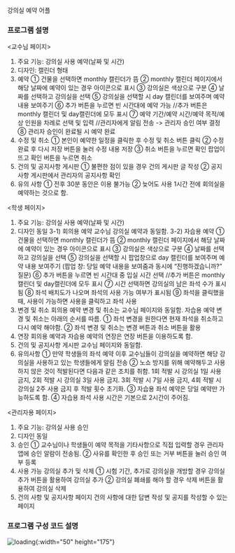 강의실 예약 어플


<h3>프로그램 설명</h3>

<교수님 페이지>
1) 주요 기능: 강의실 사용 예약(날짜 및 시간)
2) 디자인: 캘린더 형태
3) 예약
	① 건물을 선택하면 monthly 캘린더가 뜸
	② monthly 캘린더 페이지에서 해당 날짜에 예약이 있는 경우 아이콘으로 표시
	③ 강의실은 색상으로 구분
	④ 날짜를 선택하고 강의실을 선택
	⑤ 강의실을 선택할 시 day 캘린더를 보여주며 예약 내용 보여주기
⑥ 추가 버튼을 누르면 빈 시간대에 예약 가능
//추가 버튼은 monthly 캘린더 및 day캘린더에 모두 표시
	⑦ 예약 기간/예약 시간/예약 목적/예상 인원을 차례로 선택 및 입력
		//관리자에게 알림 전송 -> 관리자 승인 여부 결정
	⑧ 관리자 승인이 완료될 시 예약 완료
4) 수정 및 취소
	① 본인이 예약한 일정을 클릭한 후 수정 및 취소 버튼 클릭
	② 수정 완료 후 다시 저장 버튼을 눌러 수정 내용 저장
	③ 취소 버튼을 누르면 확인 팝업이 뜨고 확인 버튼을 누르면 취소
5) 건의 및 공지사항 게시판
	① 불편한 점이 있을 경우 건의 게시판 글 작성
	② 공지사항 게시판에서 관리자의 공지사항 확인
6) 유의 사항
	① 전후 30분 동안은 이용 불가능
	② 늦어도 사용 1시간 전에 회의실을 예약하는 것으로 함.

<학생 페이지>
1) 주요 기능: 강의실 사용 예약(날짜 및 시간)
2) 디자인 동일
3-1) 회의용 예약
	교수님 강의실 예약과 동일함.
3-2) 자습용 예약
	① 건물을 선택하면 monthly 캘린더가 뜸
	② monthly 캘린더 페이지에서 해당 날짜에 예약이 있는 경우 아이콘으로 표시
	③ 강의실은 색상으로 구분
	④ 날짜를 선택하고 강의실을 선택
	⑤ 강의실을 선택할 시 팝업창으로 day 캘린더를 보여주며 예약 내용 보여주기
	    (팝업 창: 당일 예약 내용을 보여줌과 동시에 “진행하겠습니까?” 질문)
⑥ 추가 버튼을 누르면 빈 시간대 중 입실 시간 선택
//추가 버튼은 monthly 캘린더 및 day캘린더에 모두 표시
	⑦ 시간 선택하면 강의실의 남은 좌석 수가 표시됨
	⑧ 좌석 배치도가 나오며 좌석의 사용 가능 여부가 표시됨
	⑨ 좌석을 클릭했을 때, 사용이 가능하면 사용을 클릭하고 좌석 사용
4) 변경 및 취소
	회의용 예약 변경 및 취소는 교수님 페이지와 동일함.
	자습용 예약 변경 및 취소는 아래의 순서를 따름.
	① 좌석 변경을 원한다면 현재 좌석을 취소하고 다시 예약 해야함.
 	② 좌석 변경 및 취소는 변경 버튼과 취소 버튼을 활용
5) 연장
	회의용 예약과 자습용 예약의 연장은 연장 버튼을 이용하도록 함. 
6) 건의 및 공지사항 게시판
	교수님 페이지와 동일함.
7) 유의사항
	① 만약 학생들의 좌석 예약 이후 교수님들이 강의실을 예약하면 해당 강의실을 사용하고 
있는 학생들에게 알림 전송
② 노쇼 방지를 위해 예약해두고 사용하지 않은 것이 적발된다면 다음과 같은 조치를 취함.
    1회 적발 시 강의실 1일 사용 금지, 2회 적발 시 강의실 3일 사용 금지.
    3회 적발 시 7일 사용 금지, 4회 적발 시 강의실 2주 사용 금지 후 적발 횟수 초기화.
③ 자습용 좌석 예약은 당일 예약만 가능하도록 함.
	④ 자습용 좌석 사용 시간은 기본으로 2시간이 주어짐.

<관리자용 페이지>
1) 주요 기능: 강의실 사용 승인
2) 디자인 동일
3) 승인
	① 교수님이나 학생들이 예약 목적을 기타사항으로 직접 입력할 경우 관리자 앱에 
승인 알람이 전송됨.
② 사유를 확인한 후 승인 또는 거부 버튼을 눌러 승인 여부 등록
 4) 사용 가능 강의실 추가 및 삭제
	① 시험 기간, 추가로 강의실을 개방할 경우 강의실 추가 버튼을 활용하여 강의실 추가
	② 강의실 폐쇄를 해야 할 경우 삭제 버튼을 활용하여 강의실 삭제
5) 건의 사항 및 공지사항 페이지
	건의 사항에 대한 답변 작성 및 공지를 작성할 수 있는 페이지
	
<h3>프로그램 구성 코드 설명</h3>

![loading](https://user-images.githubusercontent.com/71762328/126544390-6c9de7cf-e6c0-4d71-a168-2a32840fc6a6.jpg){:width="50" height="175"}

